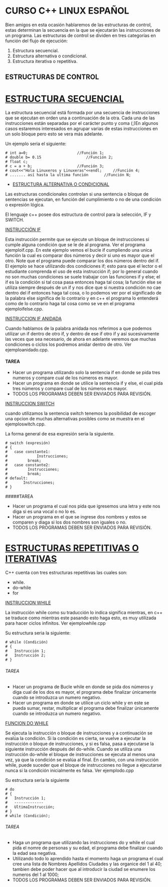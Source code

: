 # CURSO C++ LINUX ESPAÑOL

Bien amigos en esta ocasión hablaremos de las estructuras de control, estas determinan la secuencia en la que se ejecutarán las instrucciones de un programa.
Las estructuras de control se dividen en tres categorías en función del flujo de ejecución:
 
 1. Estructura secuencial.
 2. Estructura alternativa o condicional.
 3. Estructura iterativa o repetitiva.

## ESTRUCTURAS DE CONTROL

 


# [ESTRUCTURA SECUENCIAL]()

 La estructura secuencial está formada por una secuencia de instrucciones que se ejecutan en orden una a continuación de la otra. Cada una de las instrucciones están separadas por el carácter punto y coma (;)En algunos casos estaremos interesados en agrupar varias de estas instrucciones en un solo bloque pero esto se vera más adelante.

Un ejemplo seria el siguiente:

    # int a=0;						//Función 1;
    # double b= 0.15					//Función 2;
    # float c;
    # c = a + b;					//Función 3;
    # cout<<"Hola Linuxeros y Linuxeras"<<endl; 	//Función 4;
    # ....... así hasta la ultima función 		//Función N;

 + [ESTRUCTURA ALTERNATIVA O CONDICIONAL]()
 
 Las estructuras condicionales controlan si una sentencia o bloque de sentencias se ejecutan, en función del cumplimiento o no de una condición o expresión lógica.

 El lenguaje c++ posee dos estructura de control para la selección, IF y SWITCH.

[INSTRUCCIÓN IF]()
 
 Esta instrucción permite que se ejecute un bloque de instrucciones si cumple alguna condición que se le de al programa. Ver el programa ejemploif.cpp. En este ejemplo vemos el bucle if cumpliendo una unica función la cual es comparar dos números y decir si uno es mayor que el otro. Note que el programa puede comparar los dos números dentro del if. El ejemplo se hace utilizando dos condiciones if; esto para que el lector o el estudiante comprenda el uso de esta instrucción if; por lo general cuando no son muchas condiciones se suele trabajar con las funciones if y else; el if es la condición si tal cosa pasa entonces haga tal cosa; la función else se utiliza siempre después de un if y nos dice que si nuestra condición no cae dentro del if entonces haga tal cosa, o lo podemos ver  por el significado de la palabra else significa de lo contrario y en c++ el programa lo entenderá como de lo contrario haga tal cosa como se ve en el programa ejemploifelse.cpp.

[INSTRUCCION IF ANIDADA]()

Cuando hablamos de la palabra anidada nos referimos a que podemos utilizar un if dentro de otro if, y dentro de ese if otro if y así sucesivamente las veces que sea necesario, de ahora en adelante veremos que muchas condiciones o ciclos los podremos anidar dentro de otro. Ver ejemploanidado.cpp.

#### TAREA

 * Hacer un programa utilizando solo la sentencia if en donde se pida tres numeros y compare cual de los números es mayor.
 * Hacer un programa en donde se utilice  la sentencia if y else, el cual pida tres números y compare cual de los números es mayor.
 * TODOS LOS PROGRAMAS DEBEN SER ENVIADOS PARA REVISIÓN.


[INSTRUCCION SWITCH]()

 cuando utilizamos la sentencia switch tenemos la posibilidad de escoger una opcion de muchas alternativas posibles como se muestra en el ejemploswitch.cpp.

La forma general de esa expresión seria la siguiente.

    # switch (expresión)
    # {
    #   case constante1:
    #	          Instrucciones;
    #		  break;
    #   case constante2:
    #		  Instrucciones;
    #		  break;
    # default:
    #		Instrucciones;
    # }


#####TAREA
 + Hacer un programa el cual nos pida que igresemos una letra y este nos diga si es una vocal o no lo es.
 + Hacer un programa en el que se ingrese dos nombres y estos se comparen y diaga si los dos nombres son iguales o no.
 + TODOS LOS PROGRAMAS DEBEN SER ENVIADOS PARA REVISIÓN.




 # [ESTRUCTURAS REPETITIVAS O ITERATIVAS]()

C++ cuenta con tres estructuras repetitivas las cuales son:

 + while.
 + do-while
 + for

[INSTRUCCION WHILE ]()

La instrucción while como su traducción lo indica significa mientras, en c++ se traduce como mientras este pasando esto haga esto, es muy utilizada para hacer ciclos infinitos. Ver ejemplowhile.cpp

Su estructura seria la siguiente:

    # while (Condición)
    # {
    #   Instrucción 1;
    #	Instrucción 2;
    # }

###### TAREA

 + Hacer un programa de Bucle while en donde se pida dos números y diga cual de los dos es mayor, el programa debe finalizar únicamente cuando se introduzca un numero negativo.
 + Hacer un programa  en donde se utilice un ciclo while y en este se pueda sumar, restar, multiplicar el programa debe finalizar únicamente cuando se introduzca un numero negativo.


[FUNCION DO WHILE]()

Se ejecuta la instrucción o bloque de instrucciones y a continuación se evalúa la condición. Si la condición es cierta, se vuelve a ejecutar la instrucción o bloque de instrucciones, y si es falsa, pasa a ejecutarse la siguiente instrucción después del do-while. 
Cuando se utiliza una instrucción do-while el bloque de instrucciones se ejecuta al menos una vez, ya que la condición se evalúa al final. En cambio, con una instrucción while, puede suceder que el bloque de instrucciones no llegue a ejecutarse nunca si la condición inicialmente es falsa. Ver ejemplodo.cpp

Su estructura seria la siguiente 

    # do
    # {
    #   Instrucción 1;
    #	-------------
    #	UltimaInstrucción;
    # }
    # while (Condición);

###### TAREA

 + Haga un programa que utilizando las instrucciones do y while el cual pida el nomre de personas y su edad, el programa debe finalizar cuando la edad sea negativa.
 + Utilizando todo lo aprendido hasta el momento haga un programa el cual cree una lista de Nombres Apellidos Ciudades y las organice del 1 al 40; tambien debe poder hacer que al introducir la ciudad se enumere los numeros del 1 al 1000;
 + TODOS LOS PROGRAMAS DEBEN SER ENVIADOS PARA REVISIÓN.
